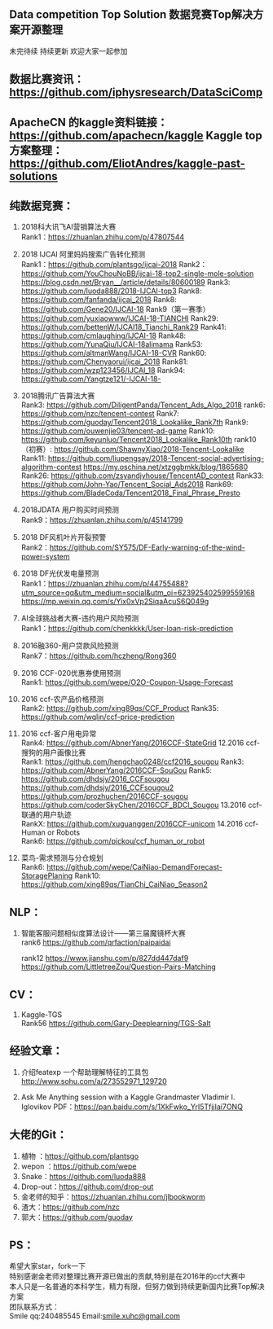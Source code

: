 Data competition Top Solution 数据竞赛Top解决方案开源整理
---------
未完待续
持续更新
欢迎大家一起参加


数据比赛资讯：https://github.com/iphysresearch/DataSciComp
---------
ApacheCN 的kaggle资料链接：https://github.com/apachecn/kaggle
Kaggle top方案整理：https://github.com/EliotAndres/kaggle-past-solutions
-------

纯数据竞赛：
------
1. 2018科大讯飞AI营销算法大赛\
   Rank1：https://zhuanlan.zhihu.com/p/47807544

2. 2018 IJCAI 阿里妈妈搜索广告转化预测\
   Rank1：https://github.com/plantsgo/ijcai-2018
   Rank2：https://github.com/YouChouNoBB/ijcai-18-top2-single-mole-solution
          https://blog.csdn.net/Bryan__/article/details/80600189
   Rank3: https://github.com/luoda888/2018-IJCAI-top3
   Rank8: https://github.com/fanfanda/ijcai_2018
   Rank8: https://github.com/Gene20/IJCAI-18
   Rank9（第一赛季）https://github.com/yuxiaowww/IJCAI-18-TIANCHI
   Rank29: https://github.com/bettenW/IJCAI18_Tianchi_Rank29
   Rank41: https://github.com/cmlaughing/IJCAI-18
   Rank48: https://github.com/YunaQiu/IJCAI-18alimama
   Rank53: https://github.com/altmanWang/IJCAI-18-CVR
   Rank60: https://github.com/Chenyaorui/ijcai_2018
   Rank81: https://github.com/wzp123456/IJCAI_18
   Rank94: https://github.com/Yangtze121/-IJCAI-18-
3. 2018腾讯广告算法大赛\
   Rank3: https://github.com/DiligentPanda/Tencent_Ads_Algo_2018
   rank6: https://github.com/nzc/tencent-contest
   Rank7: https://github.com/guoday/Tencent2018_Lookalike_Rank7th
   Rank9: https://github.com/ouwenjie03/tencent-ad-game
   Rank10: https://github.com/keyunluo/Tencent2018_Lookalike_Rank10th
   rank10（初赛）: https://github.com/ShawnyXiao/2018-Tencent-Lookalike
   Rank11: https://github.com/liupengsay/2018-Tencent-social-advertising-algorithm-contest
           https://my.oschina.net/xtzggbmkk/blog/1865680 
   Rank26: https://github.com/zsyandjyhouse/TencentAD_contest
   Rank33: https://github.com/John-Yao/Tencent_Social_Ads2018
   Rank69: https://github.com/BladeCoda/Tencent2018_Final_Phrase_Presto

4. 2018JDATA 用户购买时间预测\
   Rank9：https://zhuanlan.zhihu.com/p/45141799
   
5. 2018 DF风机叶片开裂预警\
   Rank2：https://github.com/SY575/DF-Early-warning-of-the-wind-power-system
   
6. 2018 DF光伏发电量预测\
   Rank1：https://zhuanlan.zhihu.com/p/44755488?utm_source=qq&utm_medium=social&utm_oi=623925402599559168
          https://mp.weixin.qq.com/s/Yix0xVp2SiqaAcuS6Q049g
          
7. AI全球挑战者大赛-违约用户风险预测\
   Rank1：https://github.com/chenkkkk/User-loan-risk-prediction
   
8. 2016融360-用户贷款风险预测\
   Rank7：https://github.com/hczheng/Rong360
9. 2016 CCF-020优惠券使用预测\
   Rank1: https://github.com/wepe/O2O-Coupon-Usage-Forecast
10. 2016 ccf-农产品价格预测\
   Rank2: https://github.com/xing89qs/CCF_Product
   Rank35: https://github.com/wqlin/ccf-price-prediction
11. 2016 ccf-客户用电异常\
   Rank4: https://github.com/AbnerYang/2016CCF-StateGrid
12.2016 ccf-搜狗的用户画像比赛\
   Rank1: https://github.com/hengchao0248/ccf2016_sougou
   Rank3: https://github.com/AbnerYang/2016CCF-SouGou
   Rank5: https://github.com/dhdsjy/2016_CCFsougou
          https://github.com/dhdsjy/2016_CCFsougou2
          https://github.com/prozhuchen/2016CCF-sougou
          https://github.com/coderSkyChen/2016CCF_BDCI_Sougou
13.2016 ccf-联通的用户轨迹\
   RankX: https://github.com/xuguanggen/2016CCF-unicom
14.2016 ccf-Human or Robots\
   Rank6: https://github.com/pickou/ccf_human_or_robot
15.  菜鸟-需求预测与分仓规划\
   Rank6:  https://github.com/wepe/CaiNiao-DemandForecast-StoragePlaning
   Rank10: https://github.com/xing89qs/TianChi_CaiNiao_Season2
   
NLP：
------
1. 智能客服问题相似度算法设计——第三届魔镜杯大赛\
   rank6 https://github.com/qrfaction/paipaidai
   
   rank12 https://www.jianshu.com/p/827dd447daf9
          https://github.com/LittletreeZou/Question-Pairs-Matching


CV：
-------
1. Kaggle-TGS\
   Rank56 https://github.com/Gary-Deeplearning/TGS-Salt
   
   
经验文章：
--------
1. 介绍featexp 一个帮助理解特征的工具包 http://www.sohu.com/a/273552971_129720

2. Ask Me Anything session with a Kaggle Grandmaster Vladimir I. Iglovikov 
   PDF：https://pan.baidu.com/s/1XkFwko_YrI5TfjjIai7ONQ

大佬的Git：
---------
1. 植物 ：https://github.com/plantsgo
2. wepon ：https://github.com/wepe
3. Snake：https://github.com/luoda888
4. Drop-out：https://github.com/drop-out
5. 金老师的知乎：https://zhuanlan.zhihu.com/jlbookworm
6. 渣大：https://github.com/nzc
7. 郭大：https://github.com/guoday
   
PS：
 --
 希望大家star，fork一下\
 特别感谢金老师对整理比赛开源已做出的贡献,特别是在2016年的ccf大赛中\
 本人只是一名普通的本科学生，精力有限，但努力做到持续更新国内比赛Top解决方案\
 团队联系方式：\
      Smile  qq:240485545  Email:smile.xuhc@gmail.com
      
